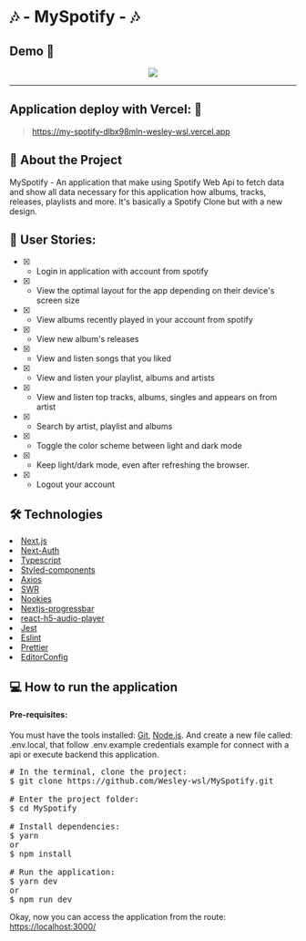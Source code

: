 # 🎶 - MySpotify - 🎶

## Demo 📸

<p align='center'> <img src='.github/mySpotify.gif'/></p>

<hr/>

## Application deploy with Vercel: :dash:

> https://my-spotify-dlbx98mln-wesley-wsl.vercel.app

## 📖 About the Project

MySpotify - An application that make using Spotify Web Api to fetch data and show all data necessary for this application how albums, tracks, releases, playlists and more. It's basically a Spotify Clone but with a new design.

## 📗 User Stories:

 - [x] - Login in application with account from spotify
 - [x] - View the optimal layout for the app depending on their device's screen size
 - [x] - View albums recently played in your account from spotify
 - [x] - View new album's releases
 - [x] - View and listen songs that you liked
 - [x] - View and listen your playlist, albums and artists
 - [x] - View and listen top tracks, albums, singles and appears on from artist
 - [x] - Search by artist, playlist and albums
 - [x] - Toggle the color scheme between light and dark mode
 - [x] - Keep light/dark mode, even after refreshing the browser.
 - [x] - Logout your account

## 🛠 Technologies

<li><a href="https://nextjs.org">Next.js</a></li>
<li><a href="https://next-auth.js.org">Next-Auth</a></li>
<li><a href="https://www.typescriptlang.org">Typescript</a></li>
<li><a href="https://styled-components.com">Styled-components</a></li>
<li><a href="https://axios-http.com">Axios</a></li>
<li><a href="https://swr.vercel.app">SWR</a></li>
<li><a href="https://www.npmjs.com/package/nookies">Nookies</a></li>
<li><a href="https://www.npmjs.com/package/nextjs-progressbar">Nextjs-progressbar</a></li>
<li><a href="https://www.npmjs.com/package/react-h5-audio-player">react-h5-audio-player</a></li>
<li><a href="https://jestjs.io">Jest</a></li>
<li><a href="https://eslint.org">Eslint</a></li>
<li><a href="https://prettier.io">Prettier</a></li>
<li><a href="https://editorconfig.org">EditorConfig</a></li>


## 💻 How to run the application

#### Pre-requisites:
You must have the tools installed:  <a href="https://git-scm.com">Git</a>, <a href="https://nodejs.org/en/">Node.js</a>. And create a new file called: .env.local, that follow .env.example credentials example for connect with a api or execute backend this application.

<pre>
# In the terminal, clone the project:
$ git clone https://github.com/Wesley-wsl/MySpotify.git

# Enter the project folder:
$ cd MySpotify

# Install dependencies:
$ yarn
or
$ npm install

# Run the application:
$ yarn dev
or
$ npm run dev
</pre>

Okay, now you can access the application from the route:  <a href="https://localhost:3000/">https://localhost:3000/</a>
